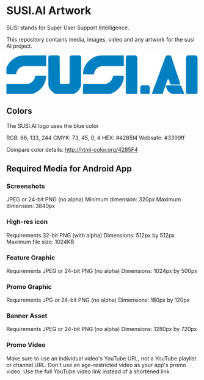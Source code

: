 # SUSI.AI Artwork

SUSI stands for Super User Support Intelligence.

This repository contains media, images, video and any artwork for the susi AI project.

![alt text](/logo/png/SUSI.AI_logo.png "SUSI.AI logo")

## Colors

The SUSI.AI logo uses the blue color

RGB: 66, 133, 244
CMYK: 73, 45, 0, 4
HEX: #4285f4
Websafe: #3399ff

Compare color details: http://html-color.org/4285F4

## Required Media for Android App

### Screenshots

JPEG or 24-bit PNG (no alpha)
Minimum dimension: 320px
Maximum dimension: 3840px

### High-res icon

Requirements
32-bit PNG (with alpha)
Dimensions: 512px by 512px
Maximum file size: 1024KB

### Feature Graphic

Requirements
JPEG or 24-bit PNG (no alpha)
Dimensions: 1024px by 500px

### Promo Graphic

Requirements
JPG or 24-bit PNG (no alpha)
Dimensions: 180px by 120px

### Banner Asset

Requirements
JPEG or 24-bit PNG (no alpha)
Dimensions: 1280px by 720px

### Promo Video

Make sure to use an individual video's YouTube URL, not a YouTube playlist or channel URL.
Don't use an age-restricted video as your app's promo video.
Use the full YouTube video link instead of a shortened link.
